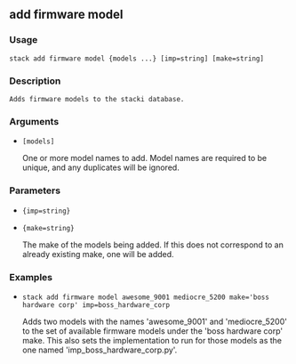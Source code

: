 ## add firmware model

### Usage

`stack add firmware model {models ...} [imp=string] [make=string]`

### Description


	Adds firmware models to the stacki database.

	

### Arguments

* `[models]`

   One or more model names to add. Model names are required to be unique, and any duplicates will be ignored.


### Parameters
* `{imp=string}`
* `{make=string}`

   The make of the models being added. If this does not correspond to an already existing make, one will be added.

### Examples

* `stack add firmware model awesome_9001 mediocre_5200 make='boss hardware corp' imp=boss_hardware_corp`

   Adds two models with the names 'awesome_9001' and 'mediocre_5200' to the set of available firmware models under the 'boss hardware corp' make.
	This also sets the implementation to run for those models as the one named 'imp_boss_hardware_corp.py'.



